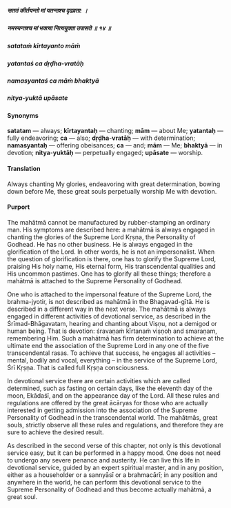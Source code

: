 ##### सततं कीर्तयन्तो मां यतन्तश्च दृढव्रता: ।
##### नमस्यन्तश्च मां भक्त्या नित्ययुक्ता उपासते ॥ १४ ॥

##### satataṁ kīrtayanto māṁ
##### yatantaś ca dṛḍha-vratāḥ
##### namasyantaś ca māṁ bhaktyā
##### nitya-yuktā upāsate

#### Synonyms

**satatam** — always; **kīrtayantaḥ** — chanting; **mām** — about Me; **yatantaḥ** — fully endeavoring; **ca** — also; **dṛḍha**-**vratāḥ** — with determination; **namasyantaḥ** — offering obeisances; **ca** — and; **mām** — Me; **bhaktyā** — in devotion; **nitya**-**yuktāḥ** — perpetually engaged; **upāsate** — worship.

#### Translation

Always chanting My glories, endeavoring with great determination, bowing down before Me, these great souls perpetually worship Me with devotion.

#### Purport

The mahātmā cannot be manufactured by rubber-stamping an ordinary man. His symptoms are described here: a mahātmā is always engaged in chanting the glories of the Supreme Lord Kṛṣṇa, the Personality of Godhead. He has no other business. He is always engaged in the glorification of the Lord. In other words, he is not an impersonalist. When the question of glorification is there, one has to glorify the Supreme Lord, praising His holy name, His eternal form, His transcendental qualities and His uncommon pastimes. One has to glorify all these things; therefore a mahātmā is attached to the Supreme Personality of Godhead.

One who is attached to the impersonal feature of the Supreme Lord, the brahma-jyotir, is not described as mahātmā in the Bhagavad-gītā. He is described in a different way in the next verse. The mahātmā is always engaged in different activities of devotional service, as described in the Śrīmad-Bhāgavatam, hearing and chanting about Viṣṇu, not a demigod or human being. That is devotion: śravaṇaṁ kīrtanaṁ viṣṇoḥ and smaraṇam, remembering Him. Such a mahātmā has firm determination to achieve at the ultimate end the association of the Supreme Lord in any one of the five transcendental rasas. To achieve that success, he engages all activities – mental, bodily and vocal, everything – in the service of the Supreme Lord, Śrī Kṛṣṇa. That is called full Kṛṣṇa consciousness.

In devotional service there are certain activities which are called determined, such as fasting on certain days, like the eleventh day of the moon, Ekādaśī, and on the appearance day of the Lord. All these rules and regulations are offered by the great ācāryas for those who are actually interested in getting admission into the association of the Supreme Personality of Godhead in the transcendental world. The mahātmās, great souls, strictly observe all these rules and regulations, and therefore they are sure to achieve the desired result.

As described in the second verse of this chapter, not only is this devotional service easy, but it can be performed in a happy mood. One does not need to undergo any severe penance and austerity. He can live this life in devotional service, guided by an expert spiritual master, and in any position, either as a householder or a sannyāsī or a brahmacārī; in any position and anywhere in the world, he can perform this devotional service to the Supreme Personality of Godhead and thus become actually mahātmā, a great soul.